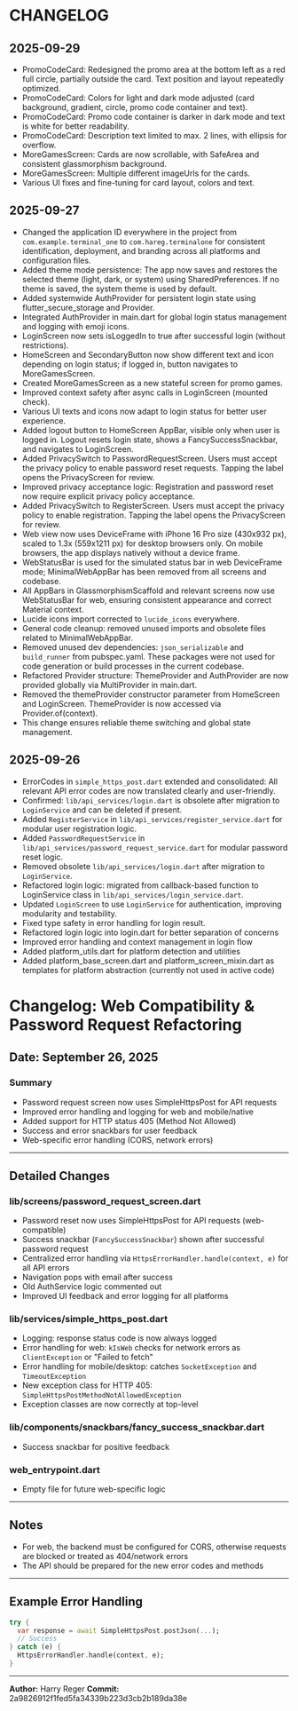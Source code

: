 # CHANGELOG

## 2025-09-29
- PromoCodeCard: Redesigned the promo area at the bottom left as a red full circle, partially outside the card. Text position and layout repeatedly optimized.
- PromoCodeCard: Colors for light and dark mode adjusted (card background, gradient, circle, promo code container and text).
- PromoCodeCard: Promo code container is darker in dark mode and text is white for better readability.
- PromoCodeCard: Description text limited to max. 2 lines, with ellipsis for overflow.
- MoreGamesScreen: Cards are now scrollable, with SafeArea and consistent glassmorphism background.
- MoreGamesScreen: Multiple different imageUrls for the cards.
- Various UI fixes and fine-tuning for card layout, colors and text.

## 2025-09-27
- Changed the application ID everywhere in the project from `com.example.terminal_one` to `com.hareg.terminalone` for consistent identification, deployment, and branding across all platforms and configuration files.
- Added theme mode persistence: The app now saves and restores the selected theme (light, dark, or system) using SharedPreferences. If no theme is saved, the system theme is used by default.
- Added systemwide AuthProvider for persistent login state using flutter_secure_storage and Provider.
- Integrated AuthProvider in main.dart for global login status management and logging with emoji icons.
- LoginScreen now sets isLoggedIn to true after successful login (without restrictions).
- HomeScreen and SecondaryButton now show different text and icon depending on login status; if logged in, button navigates to MoreGamesScreen.
- Created MoreGamesScreen as a new stateful screen for promo games.
- Improved context safety after async calls in LoginScreen (mounted check).
- Various UI texts and icons now adapt to login status for better user experience.
- Added logout button to HomeScreen AppBar, visible only when user is logged in. Logout resets login state, shows a FancySuccessSnackbar, and navigates to LoginScreen.
- Added PrivacySwitch to PasswordRequestScreen. Users must accept the privacy policy to enable password reset requests. Tapping the label opens the PrivacyScreen for review.
- Improved privacy acceptance logic: Registration and password reset now require explicit privacy policy acceptance.
- Added PrivacySwitch to RegisterScreen. Users must accept the privacy policy to enable registration. Tapping the label opens the PrivacyScreen for review.
- Web view now uses DeviceFrame with iPhone 16 Pro size (430x932 px), scaled to 1.3x (559x1211 px) for desktop browsers only. On mobile browsers, the app displays natively without a device frame.
- WebStatusBar is used for the simulated status bar in web DeviceFrame mode; MinimalWebAppBar has been removed from all screens and codebase.
- All AppBars in GlassmorphismScaffold and relevant screens now use WebStatusBar for web, ensuring consistent appearance and correct Material context.
- Lucide icons import corrected to `lucide_icons` everywhere.
- General code cleanup: removed unused imports and obsolete files related to MinimalWebAppBar.
- Removed unused dev dependencies: `json_serializable` and `build_runner` from pubspec.yaml. These packages were not used for code generation or build processes in the current codebase.
- Refactored Provider structure: ThemeProvider and AuthProvider are now provided globally via MultiProvider in main.dart.
- Removed the themeProvider constructor parameter from HomeScreen and LoginScreen. ThemeProvider is now accessed via Provider.of<ThemeProvider>(context).
- This change ensures reliable theme switching and global state management.

## 2025-09-26
- ErrorCodes in `simple_https_post.dart` extended and consolidated: All relevant API error codes are now translated clearly and user-friendly.
- Confirmed: `lib/api_services/login.dart` is obsolete after migration to `LoginService` and can be deleted if present.
- Added `RegisterService` in `lib/api_services/register_service.dart` for modular user registration logic.
- Added `PasswordRequestService` in `lib/api_services/password_request_service.dart` for modular password reset logic.
- Removed obsolete `lib/api_services/login.dart` after migration to `LoginService`.
- Refactored login logic: migrated from callback-based function to LoginService class in `lib/api_services/login_service.dart`.
- Updated `LoginScreen` to use `LoginService` for authentication, improving modularity and testability.
- Fixed type safety in error handling for login result.
- Refactored login logic into login.dart for better separation of concerns
- Improved error handling and context management in login flow
- Added platform_utils.dart for platform detection and utilities
- Added platform_base_screen.dart and platform_screen_mixin.dart as templates for platform abstraction (currently not used in active code)

# Changelog: Web Compatibility & Password Request Refactoring

## Date: September 26, 2025

### Summary
- Password request screen now uses SimpleHttpsPost for API requests
- Improved error handling and logging for web and mobile/native
- Added support for HTTP status 405 (Method Not Allowed)
- Success and error snackbars for user feedback
- Web-specific error handling (CORS, network errors)

---

## Detailed Changes

### lib/screens/password_request_screen.dart
- Password reset now uses SimpleHttpsPost for API requests (web-compatible)
- Success snackbar (`FancySuccessSnackbar`) shown after successful password request
- Centralized error handling via `HttpsErrorHandler.handle(context, e)` for all API errors
- Navigation pops with email after success
- Old AuthService logic commented out
- Improved UI feedback and error logging for all platforms

### lib/services/simple_https_post.dart
- Logging: response status code is now always logged
- Error handling for web: `kIsWeb` checks for network errors as `ClientException` or "Failed to fetch"
- Error handling for mobile/desktop: catches `SocketException` and `TimeoutException`
- New exception class for HTTP 405: `SimpleHttpsPostMethodNotAllowedException`
- Exception classes are now correctly at top-level

### lib/components/snackbars/fancy_success_snackbar.dart
- Success snackbar for positive feedback

### web_entrypoint.dart
- Empty file for future web-specific logic

---

## Notes
- For web, the backend must be configured for CORS, otherwise requests are blocked or treated as 404/network errors
- The API should be prepared for the new error codes and methods

---

## Example Error Handling
```dart
try {
  var response = await SimpleHttpsPost.postJson(...);
  // Success
} catch (e) {
  HttpsErrorHandler.handle(context, e);
}
```

---

**Author:** Harry Reger
**Commit:** 2a9826912f1fed5fa34339b223d3cb2b189da38e
